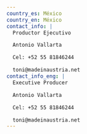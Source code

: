 ```yaml
---
country_es: México
country_en: México
contact_info: |
  Productor Ejecutivo

  Antonio Vallarta

  Cel: +52 55 81846244

  toni@madeinaustria.net
contact_info_eng: |
  Executive Producer

  Antonio Vallarta

  Cel: +52 55 81846244

  toni@madeinaustria.net
---
```



